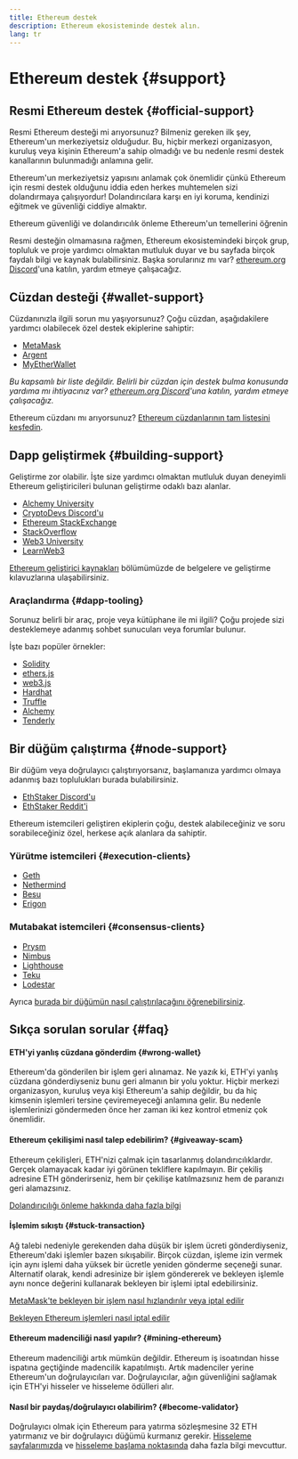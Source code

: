 ```yaml
---
title: Ethereum destek
description: Ethereum ekosisteminde destek alın.
lang: tr
---
```


# Ethereum destek {#support}

## Resmi Ethereum destek {#official-support}

Resmi Ethereum desteği mi arıyorsunuz? Bilmeniz gereken ilk şey, Ethereum'un merkeziyetsiz olduğudur. Bu, hiçbir merkezi organizasyon, kuruluş veya kişinin Ethereum'a sahip olmadığı ve bu nedenle resmi destek kanallarının bulunmadığı anlamına gelir.

Ethereum'un merkeziyetsiz yapısını anlamak çok önemlidir çünkü Ethereum için resmi destek olduğunu iddia eden herkes muhtemelen sizi dolandırmaya çalışıyordur! Dolandırıcılara karşı en iyi koruma, kendinizi eğitmek ve güvenliği ciddiye almaktır.

<DocLink to="/security/">
  Ethereum güvenliği ve dolandırıcılık önleme
</DocLink>

<DocLink to="/learn/">
  Ethereum'un temellerini öğrenin
</DocLink>

Resmi desteğin olmamasına rağmen, Ethereum ekosistemindeki birçok grup, topluluk ve proje yardımcı olmaktan mutluluk duyar ve bu sayfada birçok faydalı bilgi ve kaynak bulabilirsiniz. Başka sorularınız mı var? [ethereum.org Discord](/discord/)'una katılın, yardım etmeye çalışacağız.

## Cüzdan desteği {#wallet-support}

Cüzdanınızla ilgili sorun mu yaşıyorsunuz? Çoğu cüzdan, aşağıdakilere yardımcı olabilecek özel destek ekiplerine sahiptir:

- [MetaMask](https://metamask.zendesk.com/hc/)
- [Argent](https://support.argent.xyz/hc/)
- [MyEtherWallet](https://help.myetherwallet.com/)

_Bu kapsamlı bir liste değildir. Belirli bir cüzdan için destek bulma konusunda yardıma mı ihtiyacınız var? [ethereum.org Discord](https://discord.gg/ethereum-org)'una katılın, yardım etmeye çalışacağız._

Ethereum cüzdanı mı arıyorsunuz? [Ethereum cüzdanlarının tam listesini keşfedin](/wallets/find-wallet/).

## Dapp geliştirmek {#building-support}

Geliştirme zor olabilir. İşte size yardımcı olmaktan mutluluk duyan deneyimli Ethereum geliştiricileri bulunan geliştirme odaklı bazı alanlar.

- [Alchemy University](https://university.alchemy.com/#starter_code)
- [CryptoDevs Discord'u](https://discord.gg/Z9TA39m8Yu)
- [Ethereum StackExchange](https://ethereum.stackexchange.com/)
- [StackOverflow](https://stackoverflow.com/questions/tagged/web3)
- [Web3 University](https://www.web3.university/)
- [LearnWeb3](https://discord.com/invite/learnweb3)

[Ethereum geliştirici kaynakları](/developers/) bölümümüzde de belgelere ve geliştirme kılavuzlarına ulaşabilirsiniz.

### Araçlandırma {#dapp-tooling}

Sorunuz belirli bir araç, proje veya kütüphane ile mi ilgili? Çoğu projede sizi desteklemeye adanmış sohbet sunucuları veya forumlar bulunur.

İşte bazı popüler örnekler:

- [Solidity](https://gitter.im/ethereum/solidity/)
- [ethers.js](https://discord.gg/6jyGVDK6Jx)
- [web3.js](https://discord.gg/GsABYQu4sC)
- [Hardhat](https://discord.gg/xtrMGhmbfZ)
- [Truffle](https://discord.gg/8uKcsccEYE)
- [Alchemy](http://alchemy.com/discord)
- [Tenderly](https://discord.gg/fBvDJYR)

## Bir düğüm çalıştırma {#node-support}

Bir düğüm veya doğrulayıcı çalıştırıyorsanız, başlamanıza yardımcı olmaya adanmış bazı toplulukları burada bulabilirsiniz.

- [EthStaker Discord'u](https://discord.io/ethstaker)
- [EthStaker Reddit'i](https://www.reddit.com/r/ethstaker)

Ethereum istemcileri geliştiren ekiplerin çoğu, destek alabileceğiniz ve soru sorabileceğiniz özel, herkese açık alanlara da sahiptir.

### Yürütme istemcileri {#execution-clients}

- [Geth](https://discord.gg/FqDzupGyYf)
- [Nethermind](https://discord.gg/YJx3pm8z5C)
- [Besu](https://discord.gg/p8djYngzKN)
- [Erigon](https://github.com/ledgerwatch/erigon/issues)

### Mutabakat istemcileri {#consensus-clients}

- [Prysm](https://discord.gg/prysmaticlabs)
- [Nimbus](https://discord.gg/nSmEH3qgFv)
- [Lighthouse](https://discord.gg/cyAszAh)
- [Teku](https://discord.gg/7hPv2T6)
- [Lodestar](https://discord.gg/aMxzVcr)

Ayrıca [burada bir düğümün nasıl çalıştırılacağını öğrenebilirsiniz](/developers/docs/nodes-and-clients/run-a-node/).

## Sıkça sorulan sorular {#faq}

#### ETH'yi yanlış cüzdana gönderdim {#wrong-wallet}

Ethereum'da gönderilen bir işlem geri alınamaz. Ne yazık ki, ETH'yi yanlış cüzdana gönderdiyseniz bunu geri almanın bir yolu yoktur. Hiçbir merkezi organizasyon, kuruluş veya kişi Ethereum'a sahip değildir, bu da hiç kimsenin işlemleri tersine çeviremeyeceği anlamına gelir. Bu nedenle işlemlerinizi göndermeden önce her zaman iki kez kontrol etmeniz çok önemlidir.

#### Ethereum çekilişimi nasıl talep edebilirim? {#giveaway-scam}

Ethereum çekilişleri, ETH'nizi çalmak için tasarlanmış dolandırıcılıklardır. Gerçek olamayacak kadar iyi görünen tekliflere kapılmayın. Bir çekiliş adresine ETH gönderirseniz, hem bir çekilişe katılmazsınız hem de paranızı geri alamazsınız.

[Dolandırıcılığı önleme hakkında daha fazla bilgi](/security/#common-scams)

#### İşlemim sıkıştı {#stuck-transaction}

Ağ talebi nedeniyle gerekenden daha düşük bir işlem ücreti gönderdiyseniz, Ethereum'daki işlemler bazen sıkışabilir. Birçok cüzdan, işleme izin vermek için aynı işlemi daha yüksek bir ücretle yeniden gönderme seçeneği sunar. Alternatif olarak, kendi adresinize bir işlem göndererek ve bekleyen işlemle aynı nonce değerini kullanarak bekleyen bir işlemi iptal edebilirsiniz.

[MetaMask'te bekleyen bir işlem nasıl hızlandırılır veya iptal edilir](https://metamask.zendesk.com/hc/en-us/articles/360015489251-How-to-speed-up-or-cancel-a-pending-transaction)

[Bekleyen Ethereum işlemleri nasıl iptal edilir](https://info.etherscan.com/how-to-cancel-ethereum-pending-transactions/)

#### Ethereum madenciliği nasıl yapılır? {#mining-ethereum}

Ethereum madenciliği artık mümkün değildir. Ethereum iş isoatından hisse ispatına geçtiğinde madencilik kapatılmıştı. Artık madenciler yerine Ethereum'un doğrulayıcıları var. Doğrulayıcılar, ağın güvenliğini sağlamak için ETH'yi hisseler ve hisseleme ödülleri alır.

#### Nasıl bir paydaş/doğrulayıcı olabilirim? {#become-validator}

Doğrulayıcı olmak için Ethereum para yatırma sözleşmesine 32 ETH yatırmanız ve bir doğrulayıcı düğümü kurmanız gerekir. [Hisseleme sayfalarımızda](/staking) ve [hisseleme başlama noktasında](https://launchpad.ethereum.org/) daha fazla bilgi mevcuttur.
